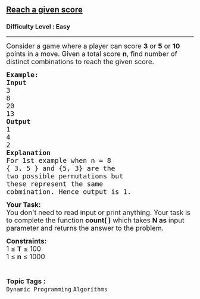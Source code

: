 <h2><a href="https://practice.geeksforgeeks.org/problems/reach-a-given-score-1587115621/1">Reach a given score</a></h2><h3>Difficulty Level : Easy</h3><hr><div class="problems_problem_content__Xm_eO"><p><span style="font-size:18px">Consider a game where a player can score <strong>3</strong> or <strong>5</strong> or <strong>10</strong> points in a move. Given a total score <strong>n</strong>, find number of distinct combinations&nbsp;to reach the given score.</span></p>

<pre><span style="font-size:18px"><strong>Example:</strong></span>
<span style="font-size:18px"><strong>Input</strong>
3
8
20
13</span>
<span style="font-size:18px"><strong>Output</strong>
1
4
2
<strong>Explanation</strong>
For 1st example when n = 8
{ 3, 5 } and {5, 3} are the 
two possible permutations but 
these represent the same 
cobmination. Hence output is 1.</span></pre>

<p><span style="font-size:18px"><strong>Your Task:&nbsp;&nbsp;</strong><br>
You don't need to read input or print anything. Your task is to complete the function&nbsp;<strong>count( )</strong>&nbsp;which takes <strong>N as</strong>&nbsp;input parameter&nbsp;and returns the answer to the problem.</span></p>

<p><span style="font-size:18px"><strong>Constraints:</strong><br>
1 ≤ <strong>T</strong> ≤ 100<br>
1 ≤ <strong>n</strong> ≤ 1000</span></p>
</div><br><p><span style=font-size:18px><strong>Topic Tags : </strong><br><code>Dynamic Programming</code>&nbsp;<code>Algorithms</code>&nbsp;